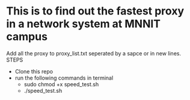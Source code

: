 # This is to find out the fastest proxy in a network system at MNNIT campus
Add all the proxy to proxy_list.txt seperated by a sapce or in new lines.
STEPS
- Clone this repo
- run the following commands in terminal
  - sudo chmod +x speed_test.sh
  - ./speed_test.sh
